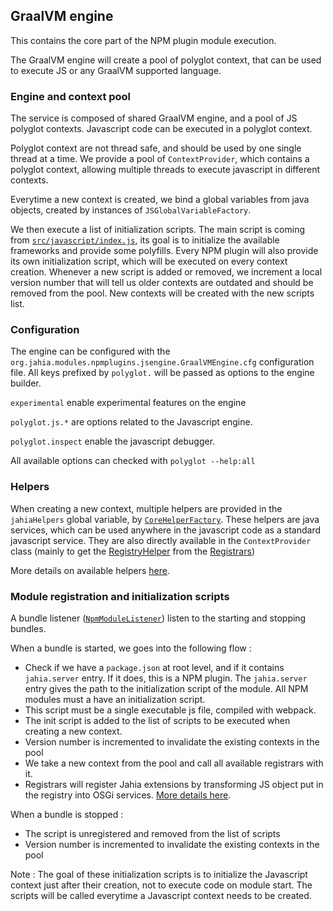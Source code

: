 ## GraalVM engine

This contains the core part of the NPM plugin module execution.

The GraalVM engine will create a pool of polyglot context, that can be used to execute JS or any GraalVM supported language.

### Engine and context pool

The service is composed of shared GraalVM engine, and a pool of JS polyglot contexts. 
Javascript code can be executed in a polyglot context.

Polyglot context are not thread safe, and should be used by one single thread at a time. We provide a pool of `ContextProvider`, which contains a polyglot context, allowing multiple threads to execute javascript in different contexts.

Everytime a new context is created, we bind a global variables from java objects, created by instances of `JSGlobalVariableFactory`. 

We then execute a list of initialization scripts. The main script is coming from [`src/javascript/index.js`](../../../../../../../javascript/README.md), its goal is to initialize the available frameworks and provide some polyfills. 
Every NPM plugin will also provide its own initialization script, which will be executed on every context creation.
Whenever a new script is added or removed, we increment a local version number that will tell us older contexts are outdated and should be removed from the pool. 
New contexts will be created with the new scripts list.

### Configuration

The engine can be configured with the `org.jahia.modules.npmplugins.jsengine.GraalVMEngine.cfg` configuration file. All keys prefixed by `polyglot.` will be passed as options to the engine builder.

`experimental` enable experimental features on the engine

`polyglot.js.*` are options related to the Javascript engine.

`polyglot.inspect` enable the javascript debugger.

All available options can checked with `polyglot --help:all`

### Helpers

When creating a new context, multiple helpers are provided in the `jahiaHelpers` global variable, by [`CoreHelperFactory`](../helpers/CoreHelperFactory.java). These helpers are java services, which can be used anywhere in the javascript code as a standard javascript service. 
They are also directly available in the `ContextProvider` class (mainly to get the [RegistryHelper](../helpers/README.md#registry) from the [Registrars](../registrars/README.md))

More details on available helpers [here](../helpers/README.md).

### Module registration and initialization scripts

A bundle listener ([`NpmModuleListener`](../NpmModuleListener.java)) listen to the starting and stopping bundles. 

When a bundle is started, we goes into the following flow :

- Check if we have a `package.json` at root level, and if it contains `jahia.server` entry. If it does, this is a NPM plugin. The `jahia.server` entry gives the path to the initialization script of the module. All NPM modules must a have an initialization script.
- This script must be a single executable js file, compiled with webpack.
- The init script is added to the list of scripts to be executed when creating a new context. 
- Version number is incremented to invalidate the existing contexts in the pool
- We take a new context from the pool and call all available registrars with it. 
- Registrars will register Jahia extensions by transforming JS object put in the registry into OSGi services. [More details here](../registrars/README.md).
  
When a bundle is stopped : 

- The script is unregistered and removed from the list of scripts
- Version number is incremented to invalidate the existing contexts in the pool

Note : The goal of these initialization scripts is to initialize the Javascript context just after their 
creation, not to execute code on module start. The scripts will be called everytime a Javascript context needs to be created.
